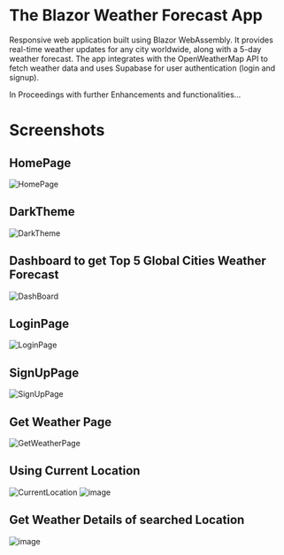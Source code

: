 # **The Blazor Weather Forecast App**

Responsive web application built using Blazor WebAssembly. 
It provides real-time weather updates for any city worldwide, along with a 5-day weather forecast. 
The app integrates with the OpenWeatherMap API to fetch weather data and uses Supabase for user authentication (login and signup). 

In Proceedings with further Enhancements and functionalities...

# Screenshots

## HomePage
![HomePage](https://github.com/user-attachments/assets/b042240f-57a0-4b90-bb31-18eaddda0885)

## DarkTheme
![DarkTheme](https://github.com/user-attachments/assets/2ef41abb-df2e-489a-aa01-a43175810125)

## Dashboard to get Top 5 Global Cities Weather Forecast
![DashBoard](https://github.com/user-attachments/assets/6db4bb87-237e-48b2-b3db-f80424fe9dd9)

## LoginPage
![LoginPage](https://github.com/user-attachments/assets/7357eace-ac27-48bf-8ddc-db71a512a977)

## SignUpPage
![SignUpPage](https://github.com/user-attachments/assets/0497f774-1e7a-41ed-8dc0-4073de6c31ff)

## Get Weather Page
![GetWeatherPage](https://github.com/user-attachments/assets/8100a74e-ad4f-43b6-b649-8ff27bbc9a42)

## Using Current Location
![CurrentLocation](https://github.com/user-attachments/assets/5f6fa412-1afe-4934-b1b9-aa884b2cfedc)
![image](https://github.com/user-attachments/assets/94ae23e1-a927-4dda-8614-b29ff7d0ed18)

## Get Weather Details of searched Location
![image](https://github.com/user-attachments/assets/85e4e5fa-fb62-476d-9e26-27363f3ad47d)
